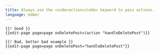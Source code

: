 ```yaml
---
title: Always use the <code>action</code> keyword to pass actions.
language: ember
---
```


    {{! Good }}
    {{edit-page page=page onDeletePost=(action "handleDeletePost")}}

    {{! Bad, better bad example }}
    {{edit-page page=page onDeletePost="handleDeletePost"}}
